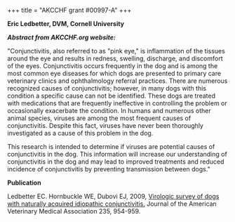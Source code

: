+++
title = "AKCCHF grant #00997-A"
+++

**Eric Ledbetter, DVM, Cornell University**

***Abstract from AKCCHF.org website:***

"Conjunctivitis, also referred to as \"pink eye,\" is inflammation of
the tissues around the eye and results in redness, swelling, discharge,
and discomfort of the eyes. Conjunctivitis occurs frequently in the dog
and is among the most common eye diseases for which dogs are presented
to primary care veterinary clinics and ophthalmology referral practices.
There are numerous recognized causes of conjunctivitis; however, in many
dogs with this condition a specific cause can not be identified. These
dogs are treated with medications that are frequently ineffective in
controlling the problem or occasionally exacerbate the condition. In
humans and numerous other animal species, viruses are among the most
frequent causes of conjunctivitis. Despite this fact, viruses have never
been thoroughly investigated as a cause of this problem in the dog.

This research is intended to determine if viruses are potential causes
of conjunctivitis in the dog. This information will increase our
understanding of conjunctivitis in the dog and may lead to improved
treatments and reduced incidence of conjunctivitis by preventing
transmission between dogs."

**Publication**

Ledbetter EC. Hornbuckle WE, Dubovi EJ, 2009, [Virologic survey of dogs
with naturally acquired idiopathic
conjunctivitis.](http://www.ncbi.nlm.nih.gov/pubmed/19827980) Journal of
the American Veterinary Medical Association 235, 954-959.
